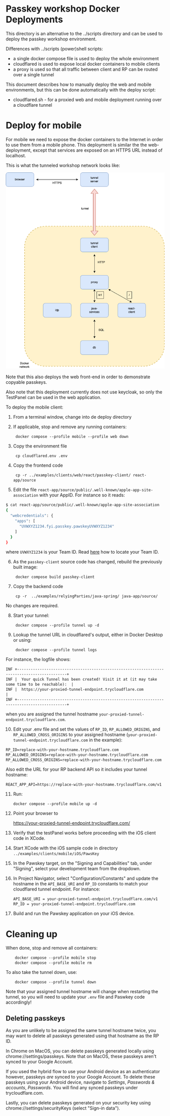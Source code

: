 # Passkey workshop Docker Deployments

This directory is an alternative to the ../scripts directory and can be used to deploy the passkey workshop environment.

Differences with ../scripts (power)shell scripts:

- a single docker compose file is used to deploy the whole environment
- cloudflared is used to expose local docker containers to mobile clients
- a proxy is used so that all traffic between client and RP can be routed over a single tunnel

This document describes how to manually deploy the web and mobile environments, but this can be done automatically with the deploy script:

- cloudflared.sh - for a proxied web and mobile deployment running over a cloudflare tunnel

# Deploy for mobile

For mobile we need to expose the docker containers to the Internet in order to use them from a mobile phone.
This deployment is similar the the web-deployment, except that services are exposed on an HTTPS URL instead of localhost.

This is what the tunneled workshop network looks like:

![Workshop network](passkey-workshop.png)

Note that this also deploys the web front-end in order to demonstrate copyable passkeys.

Also note that this deployment currently does not use keycloak, so only the TestPanel can be used in the web application.

To deploy the mobile client:

1. From a terminal window, change into de deploy directory

2. If applicable, stop and remove any running containers:

        docker compose --profile mobile --profile web down

3. Copy the environment file

        cp cloudflared.env .env

4. Copy the frontend code

        cp -r ../examples/clients/web/react/passkey-client/ react-app/source

5. Edit the file `react-app/source/public/.well-known/apple-app-site-association` with your AppID. For instance so it reads:

```bash
$ cat react-app/source/public/.well-known/apple-app-site-association 
{
  "webcredentials": {
    "apps": [
      "UVWXYZ1234.fyi.passkey.pawskeyUVWXYZ1234"
    ]
  }
}
```

where `UVWXYZ1234` is your Team ID.
Read [here](https://developer.apple.com/help/account/manage-your-team/locate-your-team-id/) how to locate your Team ID.

6. As the `passkey-client` source code has changed, rebuild the previously built image:

        docker compose build passkey-client

7. Copy the backend code

        cp -r  ../examples/relyingParties/java-spring/ java-app/source/

No changes are required.

8. Start your tunnel:

        docker compose --profile tunnel up -d

9. Lookup the tunnel URL in cloudflared's output, either in Docker Desktop or using:

        docker compose --profile tunnel logs

For instance, the logfile shows:

```
INF +--------------------------------------------------------------------------------------------+
INF |  Your quick Tunnel has been created! Visit it at (it may take some time to be reachable):  |
INF |  https://your-proxied-tunnel-endpoint.trycloudflare.com                                     |
INF +--------------------------------------------------------------------------------------------+
```

when you are assigned the tunnel hostname `your-proxied-tunnel-endpoint.trycloudflare.com`.

10. Edit your .env file and set the values of `RP_ID`, `RP_ALLOWED_ORIGINS`, and `RP_ALLOWED_CROSS_ORIGINS` to your assigned hostname (`your-proxied-tunnel-endpoint.trycloudflare.com` in the example):

```
RP_ID=replace-with-your-hostname.trycloudflare.com
RP_ALLOWED_ORIGINS=replace-with-your-hostname.trycloudflare.com
RP_ALLOWED_CROSS_ORIGINS=replace-with-your-hostname.trycloudflare.com
```

Also edit the URL for your RP backend API so it includes your tunnel hostname:

```
REACT_APP_API=https://replace-with-your-hostname.trycloudflare.com/v1
```

11. Run:

        docker compose --profile mobile up -d

12. Point your browser to

	https://your-proxied-tunnel-endpoint.trycloudflare.com/

13. Verify that the testPanel works before proceeding with the iOS client code in XCode.

14. Start XCode with the iOS sample code in directory `../examples/clients/mobile/iOS/PawsKey`

15. In the Pawskey target, on the "Signing and Capabilities" tab, under "Signing", select your development team from the dropdown.

16. In Project Navigator, select "Configuration/Constants" and update the hostname in the `API_BASE_URI` and `RP_ID` constants to match your cloudflared tunnel endpoint. For instance:

        API_BASE_URI = your-proxied-tunnel-endpoint.trycloudflare.com/v1
        RP_ID = your-proxied-tunnel-endpoint.trycloudflare.com

15. Build and run the Pawskey application on your iOS device.

# Cleaning up

When done, stop and remove all containers:

        docker compose --profile mobile stop
        docker compose --profile mobile rm

To also take the tunnel down, use:

        docker compose --profile tunnel down

Note that your assigned tunnel hostname will change when restarting the tunnel, so you will need to update your `.env` file and Paswkey code accordingly!

## Deleting passkeys

As you are unlikely to be assigned the same tunnel hostname twice, you may want to delete all passkeys generated using that hostname as the RP ID.

In Chrome on MacOS, you can delete passkeys generated locally using chrome://settings/passkeys.
Note that on MacOS, these passkeys aren't synced to your Google Account.

If you used the hybrid flow to use your Android device as an authenticator however, passkeys *are* synced to your Google Account.
To delete these passkeys using your Android device, navigate to _Settings_, _Passwords & accounts_, _Passwords_.
You will find any synced passkeys under trycloudflare.com.

Lastly, you can delete passkeys generated on your security key using chrome://settings/securityKeys (select "Sign-in data").
